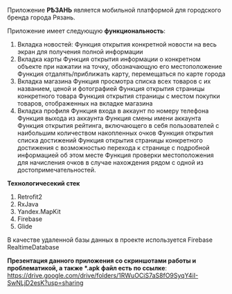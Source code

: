 Приложение **РѢЗАНЬ** является мобильной платформой для городского бренда города Рязань.

Приложение имеет следующую **функциональность**:
1. Вкладка новостей:
     Функция открытия конкретной новости на весь экран для получения полной информации
2. Вкладка карты
     Функция открытия информации о конкретном объекте при нажатии на точку, обозначающую его местоположение
     Функция отдалять/приближать карту, перемещаться по карте города
3. Вкладка магазина
     Функция просмотра списка всех товаров с их названием, ценой и фотографией
     Функция открытия страницы конкретного товара
     Функция открытия страницы с местом покупки товаров, отображенных на вкладке магазина
4. Вкладка профиля
     Функция входа в аккаунт по номеру телефона
     Функция выхода из аккаунта
     Функция смены имени аккаунта
     Функция открытия рейтинга, включающего в себя пользователей с наибольшим количеством накопленных очков
     Функция открытия списка достижений
     Функция открытия страницы конкретного достижения с возможностью перехода к странице с подробной информацией об этом месте
     Функция проверки местоположения для начисления очков в случае нахождения рядом с одной из достопримечательностей.

**Технологичесекий стек**
1. Retrofit2
2. RxJava
3. Yandex.MapKit
4. Firebase
5. Glide

В качестве удаленной базы данных в проекте используется Firebase RealtimeDatabase

__Презентация данного приложения со скриншотами работы и проблематикой, а также *.apk файл есть по ссылке__: <https://drive.google.com/drive/folders/1RWuOCiS7aS8fO9SyqY4iI-SwNLjD2esK?usp=sharing>
